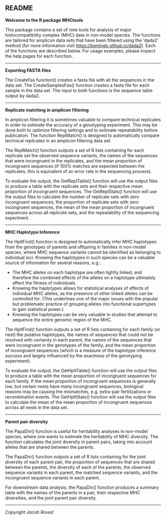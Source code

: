 ## README

**Welcome to the R package MHCtools**

This package contains a set of nine tools for analysis of major histocompatibility complex (MHC) data in non-model species. The functions are tailored for amplicon data sets that have been filtered using the 'dada2' method (for more information visit <https://benjjneb.github.io/dada2>). Each of the functions are described below. For usage examples, please inspect the help pages for each function.
***
**Exporting FASTA files**

The CreateFas function() creates a fasta file with all the sequences in the data set.
The CreateSamplesFas() function creates a fasta file for each sample in the data set.
The input to both functions is the sequence table output by dada2.
***
**Replicate matching in amplicon filtering**

In amplicon filtering it is sometimes valuable to compare technical replicates in order to estimate the accuracy of a genotyping experiment. This may be done both to optimize filtering settings and to estimate repeatability before publication. The function ReplMatch() is designed to automatically compare technical replicates in an amplicon filtering data set.

The ReplMatch() function outputs a set of R lists containing for each replicate set the observed sequence variants, the names of the sequences that were incongruent in the replicates, and the mean proportion of incongruent sequences (if 100% matches are expected between the replicates, this is equivalent of an error rate in the sequencing process).

To evaluate the output, the GetReplTable() function will use the output files to produce a table with the replicate sets and their respective mean proportion of incongruent sequences. The GetReplStats() function will use the output files to calculate the number of replicate sets with zero incongruent sequences, the proportion of replicate sets with zero incongruent sequences, the mean of the mean proportion of incongruent sequences across all replicate sets, and the repeatability of the sequencing experiment.
***
**MHC Haplotype Inference**

The HpltFind() function is designed to automatically infer MHC haplotypes from the genotypes of parents and offspring in families in non-model species, where MHC sequence variants cannot be identified as belonging to individual loci. Knowing the haplotypes in such species can be a valuable source of information for several reasons, e.g.:

* The MHC alleles on each haplotype are often tightly linked, and therefore the combined effects of the alleles on a haplotype ultimately affect the fitness of individuals.
* Knowing the haplotypes allows for statistical analyses of effects of individual MHC alleles, as the presence of other linked alleles can be controlled for. (This underlines one of the major issues with the popular but problematic practice of grouping alleles into functional supertypes to gain statistical power.)
* Knowing the haplotypes can be very valuable in studies that attempt to sequence the entire genomic region of the MHC.

The HpltFind() function outputs a set of R lists containing for each family (or nest) the putative haplotypes, the names of sequences that could not be resolved with certainty in each parent, the names of the sequences that were incongruent in the genotypes of the family, and the mean proportion of incongruent sequences (which is a measure of the haplotype inference success and largely influenced by the exactness of the genotyping experiment).

To evaluate the output, the GetHpltTable() function will use the output files to produce a table with the mean proportion of incongruent sequences for each family. If the mean proportion of incongruent sequences is generally low, but certain nests have many incongruent sequences, biological reasons may be causing the mismatches, e.g. extra-pair fertilizations or recombination events. The GetHpltStats() function will use the output files to calculate the mean of the mean proportion of incongruent sequences across all nests in the data set.
***
**Parent pair diversity**

The PapaDiv() function is useful for heritability analyses in non-model species, where one wants to estimate the heritability of MHC diversity. The function calculates the joint diversity in parent pairs, taking into account alleles that are shared between the parents.

The PapaDiv() function outputs a set of R lists containing for the joint diversity of each parent pair, the proportion of sequences that are shared between the parents, the diversity of each of the parents, the observed sequence variants in each parent, the matched sequence variants, and the incongruent sequence variants in each parent.

For downstream data analysis, the PapaDiv() function produces a summary table with the names of the parents in a pair, their respective MHC diversities, and the joint parent pair diversity.
***
*Copyright Jacob Roved*
